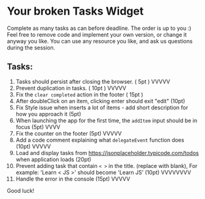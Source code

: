 # Your broken Tasks Widget
Complete as many tasks as can before deadline.
The order is up to you :)
Feel free to remove code and implement your own version, or change it anyway you like.
You can use any resource you like, and ask us questions during the session. 

## Tasks:
1.  Tasks should persist after closing the browser. ( 5pt ) VVVVV
2.  Prevent duplication in tasks. ( 10pt )  VVVVV
3.  Fix the `clear completed` action in the footer ( 15pt )
4.  After doubleClick on an item, clicking enter should exit "edit" (10pt)
5.  Fix Style issue when inserts a lot of items - add short description for how you approach it (5pt)
6.  When launching the app for the first time, the `addItem` input should be in focus (5pt) VVVV
7.  Fix the counter on the footer (5pt) VVVVV
8.  Add a code comment explaining what `delegateEvent` function does (10pt) VVVVV
9.  Load and display tasks from https://jsonplaceholder.typicode.com/todos when application loads (20pt)
10. Prevent adding task that contain `< >` in the title. (replace with blank), For example: 'Learn < JS >' should become 'Learn JS' (10pt) VVVVVVVV
11. Handle the error in the console (15pt) VVVVV

Good luck! 
